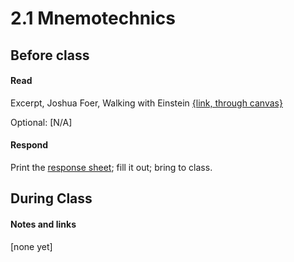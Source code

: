 # 2.1 Mnemotechnics

## Before class

#### Read

Excerpt, Joshua Foer, Walking with Einstein [{link, through canvas}](https://fsu.instructure.com/courses/105751/files?preview=5758243)



Optional:
[N/A]


#### Respond

Print the [response sheet](../glob/master/response_sheets/2_1_response.pdf); fill it out; bring to class.




## During Class 

#### Notes and links

[none yet]
